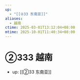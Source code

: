 ```yaml
---
up:
  - "[[②33 东南亚]]"
aliases:
  - 越南
ctime: 2025-03-01T13:12:04+08:00
mtime: 2025-10-01T11:40:34+08:00
---
```


# ②333 越南

- up: [[②33 东南亚]]
